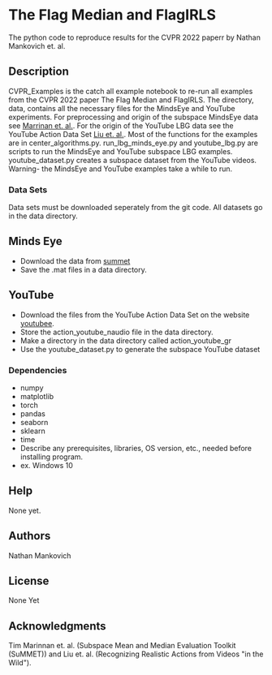 # The Flag Median and FlagIRLS

The python code to reproduce results for the CVPR 2022 paperr by Nathan Mankovich et. al.

## Description

CVPR_Examples is the catch all example notebook to re-run all examples from the CVPR 2022 paper The Flag Median and FlagIRLS. The directory, data, contains all the necessary files for the MindsEye and YouTube experiments. For preprocessing and origin of the subspace MindsEye data see [Marrinan et. al.](www.cs.colostate.edu/~vision/summet). For the origin of the YouTube LBG data see the YouTube Action Data Set [Liu et. al.](https://www.crcv.ucf.edu/data/UCF_YouTube_Action.php). Most of the functions for the examples are in center_algorithms.py. run_lbg_minds_eye.py and youtube_lbg.py are scripts to run the MindsEye and YouTube subspace LBG examples. youtube_dataset.py creates a subspace dataset from the YouTube videos. Warning- the MindsEye and YouTube examples take a while to run.

### Data Sets

Data sets must be downloaded seperately from the git code. All datasets go in the data directory.

## Minds Eye
* Download the data from [summet](www.cs.colostate.edu/~vision/summet)
* Save the .mat files in a data directory.

## YouTube
* Download the files from the YouTube Action Data Set on the website [youtubee](https://www.crcv.ucf.edu/data/UCF_YouTube_Action.php).
* Store the action_youtube_naudio file in the data directory. 
* Make a directory in the data directory called action_youtube_gr
* Use the youtube_dataset.py to generate the subspace YouTube dataset


### Dependencies

* numpy
* matplotlib
* torch
* pandas
* seaborn
* sklearn
* time
* Describe any prerequisites, libraries, OS version, etc., needed before installing program.
* ex. Windows 10


## Help

None yet.

## Authors

Nathan Mankovich

## License

None Yet

## Acknowledgments

Tim Marinnan et. al. (Subspace Mean and Median Evaluation Toolkit (SuMMET)) and Liu et. al. (Recognizing Realistic Actions from Videos "in the Wild").